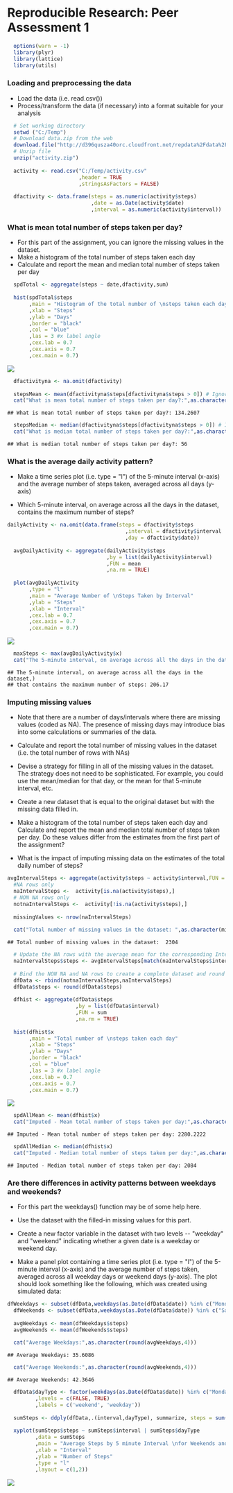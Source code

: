 # Reproducible Research: Peer Assessment 1


```r
  options(warn = -1)
  library(plyr)
  library(lattice)
  library(utils)
```

### Loading and preprocessing the data
* Load the data (i.e. read.csv())  
* Process/transform the data (if necessary) into a format suitable for your analysis  



```r
  # Set working directory
  setwd ("C:/Temp")
  # Download data.zip from the web
  download.file("http://d396qusza40orc.cloudfront.net/repdata%2Fdata%2Factivity.zip",destfile = "activity.zip",mode = "wb",cacheOK = FALSE)
  # Unzip file
  unzip("activity.zip")
  
  activity <- read.csv("C:/Temp/activity.csv"
                       ,header = TRUE
                       ,stringsAsFactors = FALSE)
  
  dfactivity <- data.frame(steps = as.numeric(activity$steps)
                           ,date = as.Date(activity$date)
                           ,interval = as.numeric(activity$interval))
```


### What is mean total number of steps taken per day?
* For this part of the assignment, you can ignore the missing values in the dataset.
* Make a histogram of the total number of steps taken each day
* Calculate and report the mean and median total number of steps taken per day


```r
  spdTotal <- aggregate(steps ~ date,dfactivity,sum)
  
  hist(spdTotal$steps
       ,main = "Histogram of the total number of \nsteps taken each day"
       ,xlab = "Steps"
       ,ylab = "Days"
       ,border = "black" 
       ,col = "blue"
       ,las = 3 #x label angle
       ,cex.lab = 0.7
       ,cex.axis = 0.7
       ,cex.main = 0.7)
```

![](PA1_template_files/figure-html/unnamed-chunk-3-1.png) 

```r
  dfactivityna <- na.omit(dfactivity)
  
  stepsMean <- mean(dfactivityna$steps[dfactivityna$steps > 0]) # Ignore Zeros
  cat("What is mean total number of steps taken per day?:",as.character(round(stepsMean,4)))
```

```
## What is mean total number of steps taken per day?: 134.2607
```

```r
  stepsMedian <- median(dfactivityna$steps[dfactivityna$steps > 0]) # Ignore Zeros
  cat("What is median total number of steps taken per day?:",as.character(stepsMedian))
```

```
## What is median total number of steps taken per day?: 56
```

### What is the average daily activity pattern?
* Make a time series plot (i.e. type = "l") of the 5-minute interval (x-axis) 
    and the average number of steps taken, averaged across all days (y-axis)

* Which 5-minute interval, on average across all the days in the dataset, 
    contains the maximum number of steps?


```r
dailyActivity <- na.omit(data.frame(steps = dfactivity$steps
                                      ,interval = dfactivity$interval
                                      ,day = dfactivity$date))
  
  avgDailyActivity <- aggregate(dailyActivity$steps
                                ,by = list(dailyActivity$interval)
                                ,FUN = mean
                                ,na.rm = TRUE)
  
  plot(avgDailyActivity
       ,type = "l"
       ,main = "Average Number of \nSteps Taken by Interval"
       ,ylab = "Steps"
       ,xlab = "Interval"
       ,cex.lab = 0.7
       ,cex.axis = 0.7
       ,cex.main = 0.7)
```

![](PA1_template_files/figure-html/unnamed-chunk-4-1.png) 

```r
  maxSteps <- max(avgDailyActivity$x)
  cat("The 5-minute interval, on average across all the days in the dataset,)\nthat contains the maximum number of steps:",as.character(round(maxSteps,2)))
```

```
## The 5-minute interval, on average across all the days in the dataset,)
## that contains the maximum number of steps: 206.17
```
  
### Imputing missing values
* Note that there are a number of days/intervals where there are missing values 
    (coded as NA). The presence of missing days may introduce bias into some 
    calculations or summaries of the data.

* Calculate and report the total number of missing values in the dataset 
    (i.e. the total number of rows with NAs)

* Devise a strategy for filling in all of the missing values in the dataset. 
    The strategy does not need to be sophisticated. 
    For example, you could use the mean/median for that day, or the mean for 
    that 5-minute interval, etc.

* Create a new dataset that is equal to the original dataset but with the 
    missing data filled in.

* Make a histogram of the total number of steps taken each day 
    and Calculate and report the mean and median total number of 
    steps taken per day. Do these values differ from the estimates from the 
    first part of the assignment? 

* What is the impact of imputing missing data on the estimates of the 
    total daily number of steps?


```r
avgIntervalSteps <- aggregate(activity$steps ~ activity$interval,FUN = mean,na.rm = TRUE)
  #NA rows only
  naIntervalSteps <-  activity[is.na(activity$steps),]
  # NON NA rows only
  notnaIntervalSteps <-  activity[!is.na(activity$steps),]
  
  missingValues <- nrow(naIntervalSteps)
  
  cat("Total number of missing values in the dataset: ",as.character(missingValues))
```

```
## Total number of missing values in the dataset:  2304
```

```r
  # Update the NA rows with the average mean for the corresponding Interval  
  naIntervalSteps$steps <- avgIntervalSteps[match(naIntervalSteps$interval, avgIntervalSteps$`activity$interval`),2]
  
  # Bind the NON NA and NA rows to create a complete dataset and round the steps values
  dfData <- rbind(notnaIntervalSteps,naIntervalSteps)
  dfData$steps <- round(dfData$steps)
  
  dfhist <- aggregate(dfData$steps
                      ,by = list(dfData$interval)
                      ,FUN = sum
                      ,na.rm = TRUE)
  
  hist(dfhist$x
       ,main = "Total number of \nsteps taken each day"
       ,xlab = "Steps"
       ,ylab = "Days"
       ,border = "black" 
       ,col = "blue"
       ,las = 3 #x label angle
       ,cex.lab = 0.7
       ,cex.axis = 0.7
       ,cex.main = 0.7)
```

![](PA1_template_files/figure-html/unnamed-chunk-5-1.png) 

```r
  spdAllMean <- mean(dfhist$x)
  cat("Imputed - Mean total number of steps taken per day:",as.character(round(spdAllMean,4)))
```

```
## Imputed - Mean total number of steps taken per day: 2280.2222
```

```r
  spdAllMedian <- median(dfhist$x)
  cat("Imputed - Median total number of steps taken per day:",as.character(spdAllMedian))
```

```
## Imputed - Median total number of steps taken per day: 2084
```
  
### Are there differences in activity patterns between weekdays and weekends?
* For this part the weekdays() function may be of some help here. 
* Use the dataset with the filled-in missing values for this part.

* Create a new factor variable in the dataset with two levels 
    -- "weekday" and "weekend" indicating whether a given date is a 
    weekday or weekend day.

* Make a panel plot containing a time series plot (i.e. type = "l") 
    of the 5-minute interval (x-axis) and the average number of steps taken, 
    averaged across all weekday days or weekend days (y-axis). The plot should 
    look something like the following, which was created using simulated data:


```r
dfWeekdays <- subset(dfData,weekdays(as.Date(dfData$date)) %in% c("Monday", "Tuesday", "Wednesday", "Thursday","Friday"))
  dfWeekends <- subset(dfData,weekdays(as.Date(dfData$date)) %in% c("Saturday", "Sunday"))
  
  avgWeekdays <- mean(dfWeekdays$steps)
  avgWeekends <- mean(dfWeekends$steps)
  
  cat("Average Weekdays:",as.character(round(avgWeekdays,4)))
```

```
## Average Weekdays: 35.6086
```

```r
  cat("Average Weekends:",as.character(round(avgWeekends,4)))
```

```
## Average Weekends: 42.3646
```

```r
  dfData$dayType <- factor(weekdays(as.Date(dfData$date)) %in% c("Monday", "Tuesday", "Wednesday", "Thursday","Friday")
         ,levels = c(FALSE, TRUE)
         ,labels = c('weekend', 'weekday'))
  
  sumSteps <- ddply(dfData,.(interval,dayType), summarize, steps = sum(steps))
  
  xyplot(sumSteps$steps ~ sumSteps$interval | sumSteps$dayType
         ,data = sumSteps
         ,main = "Average Steps by 5 minute Interval \nfor Weekends and Weekdays"
         ,xlab = "Interval"
         ,ylab = "Number of Steps"
         ,type = "l"
         ,layout = c(1,2))
```

![](PA1_template_files/figure-html/unnamed-chunk-6-1.png) 
